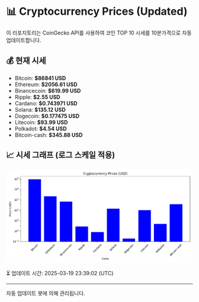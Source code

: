 
# 📊 Cryptocurrency Prices (Updated)

이 리포지토리는 CoinGecko API를 사용하여 코인 TOP 10 시세를 10분가격으로 자동 업데이트합니다.

## 💰 현재 시세
- Bitcoin: **$86841 USD**
- Ethereum: **$2056.61 USD**
- Binancecoin: **$619.99 USD**
- Ripple: **$2.55 USD**
- Cardano: **$0.743971 USD**
- Solana: **$135.12 USD**
- Dogecoin: **$0.177475 USD**
- Litecoin: **$93.99 USD**
- Polkadot: **$4.54 USD**
- Bitcoin-cash: **$345.88 USD**

## 📈 시세 그래프 (로그 스케일 적용)
![Crypto Prices](crypto_prices.png)

⏳ 업데이트 시간: 2025-03-19 23:39:02 (UTC)

---
자동 업데이트 봇에 의해 관리됩니다.
